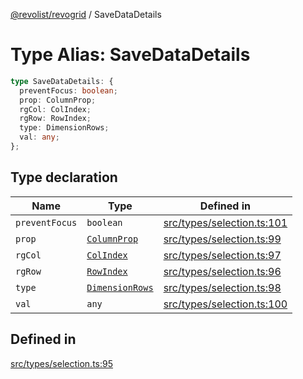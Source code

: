 [@revolist/revogrid](README.md) / SaveDataDetails

# Type Alias: SaveDataDetails

```ts
type SaveDataDetails: {
  preventFocus: boolean;
  prop: ColumnProp;
  rgCol: ColIndex;
  rgRow: RowIndex;
  type: DimensionRows;
  val: any;
};
```

## Type declaration

| Name | Type | Defined in |
| ------ | ------ | ------ |
| `preventFocus` | `boolean` | [src/types/selection.ts:101](https://github.com/revolist/revogrid/blob/b102ae971c99d2b260b571c48c9b2f785d580474/src/types/selection.ts#L101) |
| `prop` | [`ColumnProp`](TypeAlias.ColumnProp.md) | [src/types/selection.ts:99](https://github.com/revolist/revogrid/blob/b102ae971c99d2b260b571c48c9b2f785d580474/src/types/selection.ts#L99) |
| `rgCol` | [`ColIndex`](TypeAlias.ColIndex.md) | [src/types/selection.ts:97](https://github.com/revolist/revogrid/blob/b102ae971c99d2b260b571c48c9b2f785d580474/src/types/selection.ts#L97) |
| `rgRow` | [`RowIndex`](TypeAlias.RowIndex.md) | [src/types/selection.ts:96](https://github.com/revolist/revogrid/blob/b102ae971c99d2b260b571c48c9b2f785d580474/src/types/selection.ts#L96) |
| `type` | [`DimensionRows`](TypeAlias.DimensionRows.md) | [src/types/selection.ts:98](https://github.com/revolist/revogrid/blob/b102ae971c99d2b260b571c48c9b2f785d580474/src/types/selection.ts#L98) |
| `val` | `any` | [src/types/selection.ts:100](https://github.com/revolist/revogrid/blob/b102ae971c99d2b260b571c48c9b2f785d580474/src/types/selection.ts#L100) |

## Defined in

[src/types/selection.ts:95](https://github.com/revolist/revogrid/blob/b102ae971c99d2b260b571c48c9b2f785d580474/src/types/selection.ts#L95)
